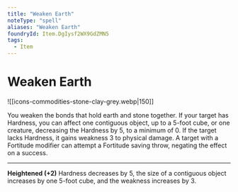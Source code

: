 ```yaml
---
title: "Weaken Earth"
noteType: "spell"
aliases: "Weaken Earth"
foundryId: Item.DgIysf2WX9GdZMN5
tags:
  - Item
---
```


# Weaken Earth
![[icons-commodities-stone-clay-grey.webp|150]]

You weaken the bonds that hold earth and stone together. If your target has Hardness, you can affect one contiguous object, up to a 5-foot cube, or one creature, decreasing the Hardness by 5, to a minimum of 0. If the target lacks Hardness, it gains weakness 3 to physical damage. A target with a Fortitude modifier can attempt a Fortitude saving throw, negating the effect on a success.

* * *

**Heightened (+2)** Hardness decreases by 5, the size of a contiguous object increases by one 5-foot cube, and the weakness increases by 3.
